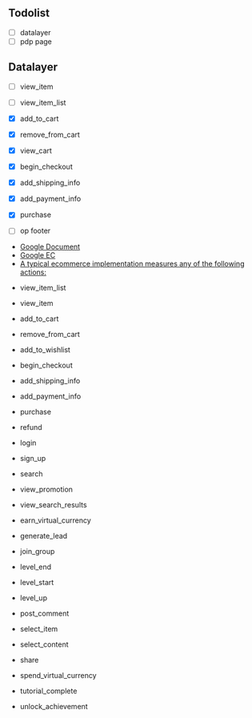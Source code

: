 ## Todolist

- [ ] datalayer
- [ ] pdp page

## Datalayer

- [ ] view_item
- [ ] view_item_list
- [x] add_to_cart
- [x] remove_from_cart
- [x] view_cart
- [x] begin_checkout
- [x] add_shipping_info
- [x] add_payment_info
- [x] purchase

- [ ] op footer

* [Google Document](https://developers.google.com/analytics/devguides/collection/ga4/reference/events?client_type=gtm#view_item_list)
* [Google EC](https://enhancedecommerce.appspot.com/#!GA-homepage-f6be8-2:ga4Gtm)
* [A typical ecommerce implementation measures any of the following actions:](https://developers.google.com/analytics/devguides/collection/ga4/ecommerce?client_type=gtm)

- view_item_list
- view_item
- add_to_cart
- remove_from_cart
- add_to_wishlist
- begin_checkout
- add_shipping_info
- add_payment_info
- purchase
- refund

- login
- sign_up
- search

- view_promotion
- view_search_results

- earn_virtual_currency
- generate_lead
- join_group
- level_end
- level_start
- level_up
- post_comment

- select_item
- select_content
- share
- spend_virtual_currency
- tutorial_complete
- unlock_achievement
